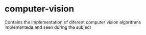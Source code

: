 # computer-vision
Contains the implementation of diferent computer vision algorithms implementeda and seen during the subject
